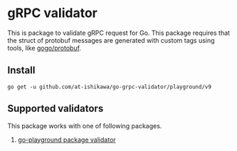 # gRPC validator

This is package to validate gRPC request for Go.
This package requires that the struct of protobuf messages are generated with custom tags using tools, like [gogo/protobuf](https://github.com/gogo/protobuf).


## Install
```
go get -u github.com/at-ishikawa/go-grpc-validator/playground/v9
```


## Supported validators
This package works with one of following packages.

1. [go-playground package validator](https://github.com/go-playground/validator)
